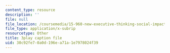 ```yaml
---
content_type: resource
description: ''
file: null
file_location: /coursemedia/15-960-new-executive-thinking-social-impact-technology-projects-fall-2017-spring-2018/30c92fe70a0d196ea71a1e7978024f39_omuDD2rZqlE.srt
file_type: application/x-subrip
resourcetype: Other
title: 3play caption file
uid: 30c92fe7-0a0d-196e-a71a-1e7978024f39
---
```

